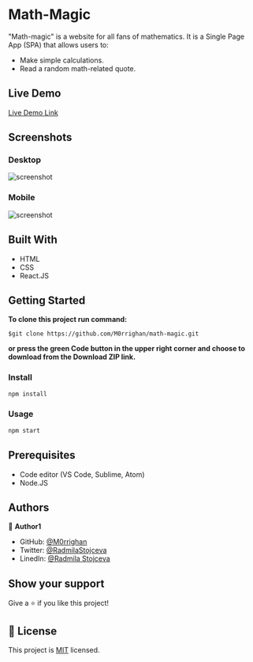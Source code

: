 # Math-Magic
"Math-magic" is a website for all fans of mathematics. It is a Single Page App (SPA) that allows users to:
 - Make simple calculations.
 - Read a random math-related quote.
  
## Live Demo

[Live Demo Link](https://m0rrighan.github.io/math-magic/)

## Screenshots
### Desktop
![screenshot](./)
### Mobile
![screenshot](./)
## Built With

- HTML
- CSS
- React.JS

## Getting Started

**To clone this project run command:**
```
$git clone https://github.com/M0rrighan/math-magic.git
```
**or press the green Code button in the upper right corner and choose to download from the Download ZIP link.**

### Install

```cmd
npm install
```

### Usage

```cmd
npm start
```

## Prerequisites

- Code editor (VS Code, Sublime, Atom)
- Node.JS

## Authors

👤 **Author1**

- GitHub: [@M0rrighan](https://github.com/M0rrighan)
- Twitter: [@RadmilaStojceva](https://twitter.com/RadmilaStojceva)
- LinedIn: [@Radmila Stojceva](https://www.linkedin.com/in/radmila-stojceva-71a838212)

## Show your support

Give a ⭐️ if you like this project!

## 📝 License

This project is [MIT](./MIT.md) licensed.
